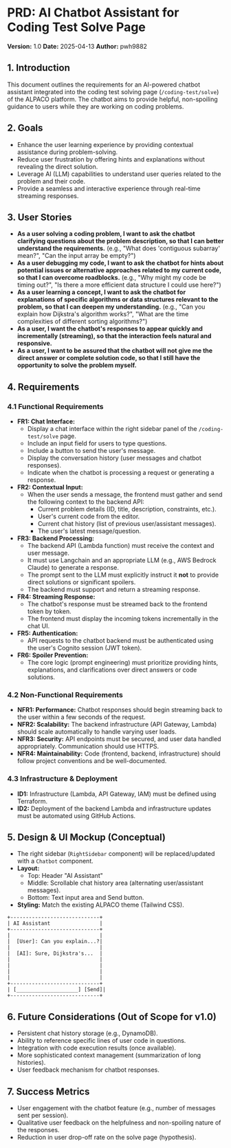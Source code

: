 # PRD: AI Chatbot Assistant for Coding Test Solve Page

**Version:** 1.0
**Date:** 2025-04-13
**Author:** pwh9882

## 1. Introduction

This document outlines the requirements for an AI-powered chatbot assistant integrated into the coding test solving page (`/coding-test/solve`) of the ALPACO platform. The chatbot aims to provide helpful, non-spoiling guidance to users while they are working on coding problems.

## 2. Goals

- Enhance the user learning experience by providing contextual assistance during problem-solving.
- Reduce user frustration by offering hints and explanations without revealing the direct solution.
- Leverage AI (LLM) capabilities to understand user queries related to the problem and their code.
- Provide a seamless and interactive experience through real-time streaming responses.

## 3. User Stories

- **As a user solving a coding problem, I want to ask the chatbot clarifying questions about the problem description, so that I can better understand the requirements.** (e.g., "What does 'contiguous subarray' mean?", "Can the input array be empty?")
- **As a user debugging my code, I want to ask the chatbot for hints about potential issues or alternative approaches related to my current code, so that I can overcome roadblocks.** (e.g., "Why might my code be timing out?", "Is there a more efficient data structure I could use here?")
- **As a user learning a concept, I want to ask the chatbot for explanations of specific algorithms or data structures relevant to the problem, so that I can deepen my understanding.** (e.g., "Can you explain how Dijkstra's algorithm works?", "What are the time complexities of different sorting algorithms?")
- **As a user, I want the chatbot's responses to appear quickly and incrementally (streaming), so that the interaction feels natural and responsive.**
- **As a user, I want to be assured that the chatbot will not give me the direct answer or complete solution code, so that I still have the opportunity to solve the problem myself.**

## 4. Requirements

### 4.1 Functional Requirements

- **FR1: Chat Interface:**
  - Display a chat interface within the right sidebar panel of the `/coding-test/solve` page.
  - Include an input field for users to type questions.
  - Include a button to send the user's message.
  - Display the conversation history (user messages and chatbot responses).
  - Indicate when the chatbot is processing a request or generating a response.
- **FR2: Contextual Input:**
  - When the user sends a message, the frontend must gather and send the following context to the backend API:
    - Current problem details (ID, title, description, constraints, etc.).
    - User's current code from the editor.
    - Current chat history (list of previous user/assistant messages).
    - The user's latest message/question.
- **FR3: Backend Processing:**
  - The backend API (Lambda function) must receive the context and user message.
  - It must use Langchain and an appropriate LLM (e.g., AWS Bedrock Claude) to generate a response.
  - The prompt sent to the LLM must explicitly instruct it **not** to provide direct solutions or significant spoilers.
  - The backend must support and return a streaming response.
- **FR4: Streaming Response:**
  - The chatbot's response must be streamed back to the frontend token by token.
  - The frontend must display the incoming tokens incrementally in the chat UI.
- **FR5: Authentication:**
  - API requests to the chatbot backend must be authenticated using the user's Cognito session (JWT token).
- **FR6: Spoiler Prevention:**
  - The core logic (prompt engineering) must prioritize providing hints, explanations, and clarifications over direct answers or code solutions.

### 4.2 Non-Functional Requirements

- **NFR1: Performance:** Chatbot responses should begin streaming back to the user within a few seconds of the request.
- **NFR2: Scalability:** The backend infrastructure (API Gateway, Lambda) should scale automatically to handle varying user loads.
- **NFR3: Security:** API endpoints must be secured, and user data handled appropriately. Communication should use HTTPS.
- **NFR4: Maintainability:** Code (frontend, backend, infrastructure) should follow project conventions and be well-documented.

### 4.3 Infrastructure & Deployment

- **ID1:** Infrastructure (Lambda, API Gateway, IAM) must be defined using Terraform.
- **ID2:** Deployment of the backend Lambda and infrastructure updates must be automated using GitHub Actions.

## 5. Design & UI Mockup (Conceptual)

- The right sidebar (`RightSidebar` component) will be replaced/updated with a `Chatbot` component.
- **Layout:**
  - Top: Header "AI Assistant"
  - Middle: Scrollable chat history area (alternating user/assistant messages).
  - Bottom: Text input area and Send button.
- **Styling:** Match the existing ALPACO theme (Tailwind CSS).

```
+-----------------------------+
| AI Assistant                |
+-----------------------------+
|                             |
|  [User]: Can you explain...?|
|                             |
|  [AI]: Sure, Dijkstra's...  |
|                             |
|                             |
|                             |
|                             |
+-----------------------------+
| [____________________] [Send]|
+-----------------------------+
```

## 6. Future Considerations (Out of Scope for v1.0)

- Persistent chat history storage (e.g., DynamoDB).
- Ability to reference specific lines of user code in questions.
- Integration with code execution results (once available).
- More sophisticated context management (summarization of long histories).
- User feedback mechanism for chatbot responses.

## 7. Success Metrics

- User engagement with the chatbot feature (e.g., number of messages sent per session).
- Qualitative user feedback on the helpfulness and non-spoiling nature of the responses.
- Reduction in user drop-off rate on the solve page (hypothesis).
